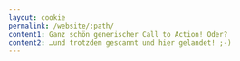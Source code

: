 ```yaml
---
layout: cookie
permalink: /website/:path/
content1: Ganz schön generischer Call to Action! Oder?
content2: …und trotzdem gescannt und hier gelandet! ;-)
---
```

<div></div>